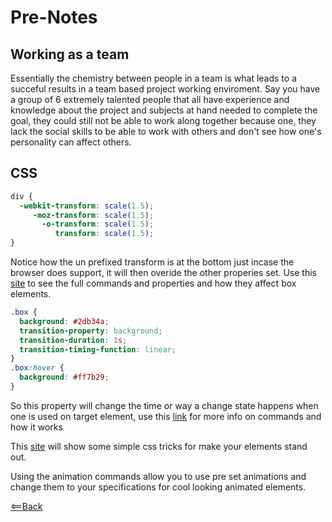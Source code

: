# Pre-Notes

## Working as a team

Essentially the chemistry between people in a team is what leads to a succeful results in a team based project working enviroment. Say you have a group of 6 extremely talented people that all have experience and knowledge about the project and subjects at hand needed to complete the goal, they could still not be able to work along together because one, they lack the social skills to be able to work with others and don't see how one's personality can affect others.


## CSS  







```CSS
div {
  -webkit-transform: scale(1.5);
     -moz-transform: scale(1.5);
       -o-transform: scale(1.5);
          transform: scale(1.5);
}
```  

Notice how the un prefixed transform is at the bottom just incase the browser does support, it will then overide the other properies set.
Use this [site](https://learn.shayhowe.com/advanced-html-css/css-transforms/) to see the full commands and properties and how they affect box elements.  


```CSS
.box {
  background: #2db34a;
  transition-property: background;
  transition-duration: 1s;
  transition-timing-function: linear;
}
.box:hover {
  background: #ff7b29;
}
```  
So this property will change the time or way a change state happens when one is used on target element, use this [link](https://learn.shayhowe.com/advanced-html-css/transitions-animations/) for more info on commands and how it works   


This [site](http://www.webdesignerdepot.com/2014/05/8-simple-css3-transitions-that-will-wow-your-users) will show some simple css tricks for make your elements stand out. 

Using the animation commands allow you to use pre set animations and change them to your specifications for cool looking animated elements. 


[<==Back](../README.md)